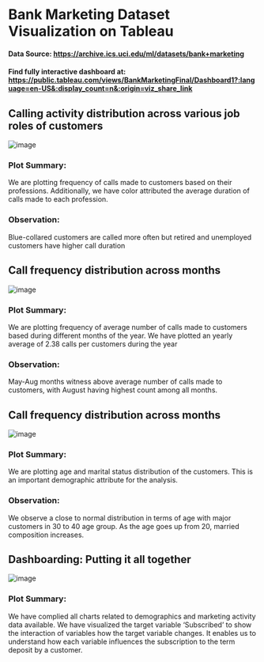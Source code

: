 # Bank Marketing Dataset Visualization on Tableau

#### Data Source: https://archive.ics.uci.edu/ml/datasets/bank+marketing

#### Find fully interactive dashboard at: https://public.tableau.com/views/BankMarketingFinal/Dashboard1?:language=en-US&:display_count=n&:origin=viz_share_link


## Calling activity distribution across various job roles of customers

![image](https://user-images.githubusercontent.com/98545133/198093449-29b62afb-5261-45f9-977d-ec5413a08017.png)

### Plot Summary:
We are plotting frequency of calls made to customers based on their professions. Additionally, we have color attributed the average duration of calls made to each profession. 

### Observation:
Blue-collared customers are called more often but retired and unemployed customers have higher call duration


## Call frequency distribution across months

![image](https://user-images.githubusercontent.com/98545133/198093641-10057e7e-de34-4f9f-a0de-07c94e59cdf7.png)

### Plot Summary:
We are plotting frequency of average number of calls made to customers based during different months of the year. We have plotted an yearly average of 2.38 calls per customers during the year

### Observation:
May-Aug months witness above average number of calls made to customers, with August having highest count among all months.


## Call frequency distribution across months

![image](https://user-images.githubusercontent.com/98545133/198093784-066a0d6b-26dd-42cb-822c-3417374d7cf8.png)

### Plot Summary:
We are plotting age and marital status distribution of the customers. This is an important demographic attribute for the analysis.

### Observation:
We observe a close to normal distribution in terms of age with major customers in 30 to 40 age group. As the age goes up from 20, married composition increases.

## Dashboarding: Putting it all together

![image](https://user-images.githubusercontent.com/98545133/198093979-2421cde9-8df3-4549-abbe-c7bc15d1606a.png)


### Plot Summary:
We have complied all charts related to demographics and marketing activity data available. We have visualized the target variable ‘Subscribed’ to show the interaction of variables how the target variable changes.
It enables us to understand how each variable influences the subscription to the term deposit by a customer.
